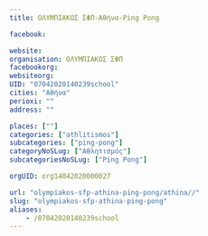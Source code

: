 ```yaml
---
title: ΟΛΥΜΠΙΑΚΟΣ ΣΦΠ-Αθήνα-Ping Pong

facebook:

website:
organisation: ΟΛΥΜΠΙΑΚΟΣ ΣΦΠ
facebookorg:
websiteorg:
UID: "07042020140239school"
cities: "Αθήνα"
perioxi: ""
address: ""

places: [""]
categories: ["athlitismos"]
subcategories: ["ping-pong"]
categoryNoSLug: ["Αθλητισμός"]
subcategoriesNoSLug: ["Ping Pong"]

orgUID: org14042020000027

url: "olympiakos-sfp-athina-ping-pong/athina//"
slug: "olympiakos-sfp-athina-ping-pong"
aliases:
    - /07042020140239school
---
```





